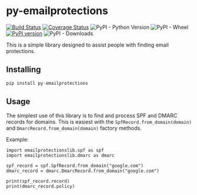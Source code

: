 # py-emailprotections
[![Build Status](https://travis-ci.com/poipoii/pyemailprotectionslib.svg?branch=master)](https://travis-ci.com/poipoii/pyemailprotectionslib)
[![Coverage Status](https://coveralls.io/repos/github/poipoii/pyemailprotectionslib/badge.svg?branch=master)](https://coveralls.io/github/poipoii/pyemailprotectionslib?branch=master)
![PyPI - Python Version](https://img.shields.io/pypi/pyversions/py-emailprotections.svg)
![PyPI - Wheel](https://img.shields.io/pypi/wheel/py-emailprotections.svg)
[![PyPI version](https://badge.fury.io/py/py-emailprotections.svg)](https://badge.fury.io/py/py-emailprotections)
![PyPI - Downloads](https://img.shields.io/pypi/dm/py-emailprotections.svg)

This is a simple library designed to assist people with finding email protections.

## Installing

``` python
pip install py-emailprotections
```

## Usage

The simplest use of this library is to find and process SPF and DMARC records for domains. This is easiest with the `SpfRecord.from_domain(domain)` and `DmarcRecord.from_domain(domain)` factory methods.

Example:

    import emailprotectionslib.spf as spf
    import emailprotectionslib.dmarc as dmarc
    
    spf_record = spf.SpfRecord.from_domain("google.com")
    dmarc_record = dmarc.DmarcRecord.from_domain("google.com")
    
    print(spf_record.record)
    print(dmarc_record.policy)